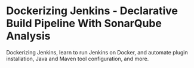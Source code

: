 # Dockerizing Jenkins - Declarative Build Pipeline With SonarQube Analysis
Dockerizing Jenkins, learn to run Jenkins on Docker, and automate plugin installation, Java and Maven tool configuration, and more.
